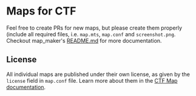 # Maps for CTF

Feel free to create PRs for new maps, but please create them properly (include all required files, i.e. `map.mts`, `map.conf` and `screenshot.png`. Checkout map_maker's [README.md](https://github.com/MT-CTF/capturetheflag/tree/master/mods/ctf/ctf_map/map_maker#ctf-map---map-maker) for more documentation.

## License
All individual maps are published under their own license, as given by the `license` field in `map.conf` file. Learn more about them in the [CTF Map documentation](https://github.com/MT-CTF/capturetheflag/tree/master/mods/ctf/ctf_map/map_maker#license).

